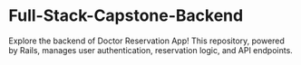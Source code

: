 # Full-Stack-Capstone-Backend
Explore the backend of Doctor Reservation App! This repository, powered by Rails, manages user authentication, reservation logic, and API endpoints.
